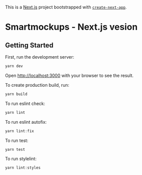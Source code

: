 This is a [Next.js](https://nextjs.org/) project bootstrapped with [`create-next-app`](https://github.com/vercel/next.js/tree/canary/packages/create-next-app).

# Smartmockups - Next.js vesion

## Getting Started

First, run the development server:

```js
yarn dev
```

Open [http://localhost:3000](http://localhost:3000) with your browser to see the result.

To create production build, run:
```js
yarn build
```

To run eslint check:
```js
yarn lint
```

To run eslint autofix:
```js
yarn lint:fix
```

To run test:
```js
yarn test
```

To run stylelint:
```js
yarn lint:styles
```

